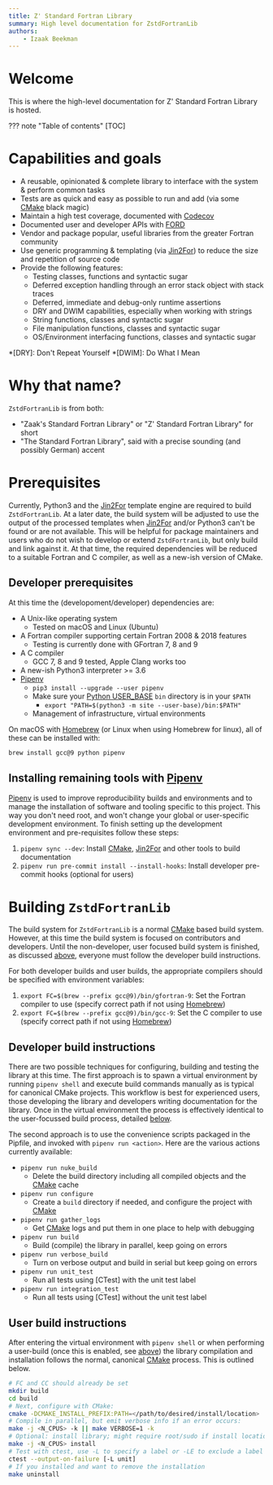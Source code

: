 ```yaml
---
title: Z' Standard Fortran Library
summary: High level documentation for ZstdFortranLib
authors:
    - Izaak Beekman
---
```


# Welcome

This is where the high-level documentation for Z' Standard Fortran Library is hosted.

??? note "Table of contents"
    [TOC]

# Capabilities and goals

* A reusable, opinionated & complete library to interface with the system & perform common tasks
* Tests are as quick and easy as possible to run and add (via some [CMake] black magic)
* Maintain a high test coverage, documented with [Codecov]
* Documented user and developer APIs with [FORD]
* Vendor and package popular, useful libraries from the greater Fortran community
* Use generic programming & templating (via [Jin2For]) to reduce the size and repetition of source code
* Provide the following features:
    * Testing classes, functions and syntactic sugar
    * Deferred exception handling through an error stack object with stack traces
    * Deferred, immediate and debug-only runtime assertions
    * DRY and DWIM capabilities, especially when working with strings
    * String functions, classes and syntactic sugar
    * File manipulation functions, classes and syntactic sugar
    * OS/Environment interfacing functions, classes and syntactic sugar

*[DRY]: Don't Repeat Yourself
*[DWIM]: Do What I Mean

[CMake]: https://cmake.org
[Codecov]: https://codecov.io
[FORD]: https://github.com/Fortran-FOSS-Programmers/FORD
[Jin2For]: https://pypi.org/project/jin2for/

# Why that name?

`ZstdFortranLib` is from both:

* "Zaak's Standard Fortran Library" or "Z' Standard Fortran Library" for short
* "The Standard Fortran Library", said with a precise sounding (and possibly German) accent

# Prerequisites

Currently, Python3 and the [Jin2For] template engine are required to build `ZstdFortranLib`.
At a later date, the build system will be adjusted to use the output of the processed templates
when [Jin2For] and/or Python3 can't be found or are not available. This will be helpful for
package maintainers and users who do not wish to develop or extend `ZstdFortranLib`, but only
build and link against it. At that time, the required dependencies will be reduced to a
suitable Fortran and C compiler, as well as a new-ish version of CMake.

## Developer prerequisites

At this time the (developoment/developer) dependencies are:

* A Unix-like operating system
    * Tested on macOS and Linux (Ubuntu)
* A Fortran compiler supporting certain Fortran 2008 & 2018 features
    * Testing is currently done with GFortran 7, 8 and 9
* A C compiler
    * GCC 7, 8 and 9 tested, Apple Clang works too
* A new-ish Python3 interpreter >= 3.6
* [Pipenv]
    * `pip3 install --upgrade --user pipenv`
    * Make sure your [Python USER_BASE] `bin` directory is in your `$PATH`
        * `export "PATH=$(python3 -m site --user-base)/bin:$PATH"`
    * Management of infrastructure, virtual environments

On macOS with [Homebrew] (or Linux when using Homebrew for linux), all of these can be installed with:

``` bash
brew install gcc@9 python pipenv
```

[Jin2For]: https://pypi.org/project/jin2for/
[Pipenv]: https://pipenv.kennethreitz.org/en/latest/
[Python USER_BASE]: https://docs.python.org/3/library/site.html#site.USER_BASE
[Homebrew]: https://brew.sh

## Installing remaining tools with [Pipenv]

[Pipenv] is used to improve reproducibility builds and environments and to manage
the installation of software and tooling specific to this project. This way you don't
need root, and won't change your global or user-specific development environment.
To finish setting up the development environment and pre-requisites follow these steps:

1. `pipenv sync --dev`: Install [CMake], [Jin2For] and other tools to build documentation
2. `pipenv run pre-commit install --install-hooks`: Install developer pre-commit hooks (optional for users)

# Building `ZstdFortranLib`

The build system for `ZstdFortranLib` is a normal [CMake] based build system. However, at this time
the build system is focused on contributors and developers. Until the non-developer, user focused
build system is finished, as discussed [above](#prerequisites), everyone
must follow the developer build instructions.

For both developer builds and user builds, the appropriate compilers should be specified with environment variables:

1. `export FC=$(brew --prefix gcc@9)/bin/gfortran-9`: Set the Fortran compiler to use (specify correct path if not using [Homebrew])
2. `export FC=$(brew --prefix gcc@9)/bin/gcc-9`: Set the C compiler to use (specify correct path if not using [Homebrew])


## Developer build instructions

There are two possible techniques for configuring, building and testing the library at this time.
The first approach is to spawn a virtual environment by running `pipenv shell` and execute
build commands manually as is typical for canonical CMake projects. This workflow is best for
experienced users, those developing the library and developers writing documentation for the library.
Once in the virtual environment the process is effectively identical to the user-focussed build process, detailed
[below](#user-build-instructions).

The second approach is to use the convenience scripts packaged in the Pipfile, and invoked with
`pipenv run <action>`. Here are the various actions currently available:

* `pipenv run nuke_build`
    * Delete the build directory including all compiled objects and the [CMake] cache
* `pipenv run configure`
    * Create a `build` directory if needed, and configure the project with [CMake]
* `pipenv run gather_logs`
    * Get [CMake] logs and put them in one place to help with debugging
* `pipenv run build`
    * Build (compile) the library in parallel, keep going on errors
* `pipenv run verbose_build`
    * Turn on verbose output and build in serial but keep going on errors
* `pipenv run unit_test`
    * Run all tests using [CTest] with the unit test label
* `pipenv run integration_test`
    * Run all tests using [CTest] without the unit test label

## User build instructions

After entering the virtual environment with `pipenv shell` or when performing a user-build
(once this is enabled, see [above](#prerequisites)) the library compilation and installation
follows the normal, canonical [CMake] process. This is outlined below.

``` bash
# FC and CC should already be set
mkdir build
cd build
# Next, configure with CMake:
cmake -DCMAKE_INSTALL_PREFIX:PATH=</path/to/desired/install/location> ..
# Compile in parallel, but emit verbose info if an error occurs:
make -j <N_CPUS> -k || make VERBOSE=1 -k
# Optional: install library; might require root/sudo if install location requires it
make -j <N_CPUS> install
# Test with ctest, use -L to specify a label or -LE to exclude a label
ctest --output-on-failure [-L unit]
# If you installed and want to remove the installation
make uninstall
```
